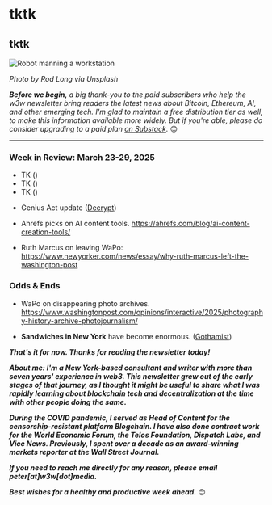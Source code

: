 # tktk
## tktk

![Robot manning a workstation](https://images.unsplash.com/photo-1578374173703-71809a1757b1)

*Photo by Rod Long via Unsplash*

*<strong>Before we begin,</strong> a big thank-you to the paid subscribers who help the w3w newsletter bring readers the latest news about Bitcoin, Ethereum, AI, and other emerging tech. I'm glad to maintain a free distribution tier as well, to make this information available more widely. But if you're able, please do consider upgrading to a paid plan [on Substack](https://w3wnews.substack.com/subscribe).* 😊

<hr>


<!-- 150-word lead item. Some possibilities...

- MEMECOINS: Cathie Wood gave a great cautionary note on memecoins on Bloomberg Crypto.

- UNCOOL: Riff on Winkie's rant in Slate about the "uncoolness" of Trump II. This could also be a social post.

- CARR: Riff on AoM intvu with author Nicholas Carr re: some of the downsides of digital communication. This could also fit in the news roundup, perhaps in odds & ends: https://www.artofmanliness.com/people/relationships/podcast-1054-familiarity-breeds-contempt-and-other-underappreciated-consequences-of-digital-communication/

- BOYCOTTS: Why withholding money from a publicly traded company works. You only need to deny marginal metrics, not move them to zero in absolute terms.

-->

### Week in Review: March 23-29, 2025

- TK ([]())
- TK ([]())
- TK ([]())

<!-- Some leftovers from last few weeks... -->

- Genius Act update  ([Decrypt](https://decrypt.co/309492/senate-banking-committee-to-vote-on-bipartisan-genius-stablecoin-bill-this-week))

- Ahrefs picks on AI content tools. https://ahrefs.com/blog/ai-content-creation-tools/

- Ruth Marcus on leaving WaPo: https://www.newyorker.com/news/essay/why-ruth-marcus-left-the-washington-post


<!--

### Community

- TK ([]())
- TK ([]())
- TK ([]())

-->

### Odds & Ends

- WaPo on disappearing photo archives. https://www.washingtonpost.com/opinions/interactive/2025/photography-history-archive-photojournalism/ <!-- Get Google News link late in the week. -->

- **Sandwiches in New York** have become enormous. ([Gothamist](https://gothamist.com/arts-entertainment/sandwiches-in-nyc-have-become-enormous-and-too-big-to-eat-so-i-tried-some))

_**That's it for now. Thanks for reading the newsletter today!**_

_**About me: I'm a New York-based consultant and writer with more than seven years' experience in web3. This newsletter grew out of the early stages of that journey, as I thought it might be useful to share what I was rapidly learning about blockchain tech and decentralization at the time with other people doing the same.**_

 _**During the COVID pandemic, I served as Head of Content for the censorship-resistant platform Blogchain. I have also done contract work for the World Economic Forum, the Telos Foundation, Dispatch Labs, and Vice News. Previously, I spent over a decade as an award-winning markets reporter at the Wall Street Journal.**_

 _**If you need to reach me directly for any reason, please email peter[at]w3w[dot]media.**_

 _**Best wishes for a healthy and productive week ahead.**_ 😊
